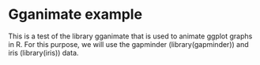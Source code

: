 # Gganimate example
This is a test of the library gganimate that is used to animate ggplot graphs in R. For this purpose, we will use the gapminder (library(gapminder)) and iris (library(iris)) data.
